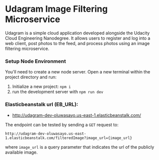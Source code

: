 # Udagram Image Filtering Microservice

Udagram is a simple cloud application developed alongside the Udacity Cloud Engineering Nanodegree. It allows users to register and log into a web client, post photos to the feed, and process photos using an image filtering microservice.


### Setup Node Environment

You'll need to create a new node server. Open a new terminal within the project directory and run:

1. Initialize a new project: `npm i`
2. run the development server with `npm run dev`


### Elasticbeanstalk url (EB_URL):
- http://udagram-dev-oluwasayo.us-east-1.elasticbeanstalk.com/

The endpoint can be tested by sending a `GET` request to:
```
http://udagram-dev-oluwasayo.us-east-1.elasticbeanstalk.com/filteredImage?image_url={image_url}
```
where `image_url` is a query parameter that indicates the url of the publicly available image.
